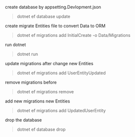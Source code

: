 create database by appsetting.Devlopment.json

> dotnet ef database update

create migrate Entities file to convert Data to ORM

> dotnet ef migrations add InitialCreate -o Data/Migrations

run dotnet

> dotnet run

update migrations after change new Entities

> dotnet ef migrations add UserEntityUpdated

remove migrations before

> dotnet ef migrations remove

add new migrations new Entities

> dotnet ef migrations add UpdatedUserEntity

drop the database

> dotnet ef database drop
